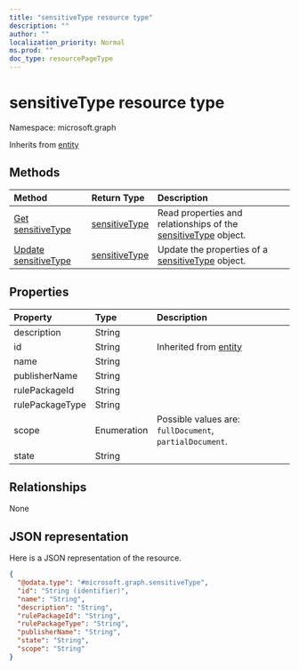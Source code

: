 ```yaml
---
title: "sensitiveType resource type"
description: ""
author: ""
localization_priority: Normal
ms.prod: ""
doc_type: resourcePageType
---
```


# sensitiveType resource type


Namespace: microsoft.graph




Inherits from [entity](../resources/entity.md)

## Methods
|Method|Return Type|Description|
|:---|:---|:---|
|[Get sensitiveType](../api/sensitivetype-get.md)|[sensitiveType](../resources/sensitivetype.md)|Read properties and relationships of the [sensitiveType](../resources/sensitivetype.md) object.|
|[Update sensitiveType](../api/sensitivetype-update.md)|[sensitiveType](../resources/sensitivetype.md)|Update the properties of a [sensitiveType](../resources/sensitivetype.md) object.|

## Properties
|Property|Type|Description|
|:---|:---|:---|
|description|String||
|id|String| Inherited from [entity](../resources/entity.md)|
|name|String||
|publisherName|String||
|rulePackageId|String||
|rulePackageType|String||
|scope|Enumeration| Possible values are: `fullDocument`, `partialDocument`.|
|state|String||

## Relationships
None

## JSON representation
Here is a JSON representation of the resource.
<!-- {
  "blockType": "resource",
  "keyProperty": "id",
  "@odata.type": "microsoft.graph.sensitiveType",
  "baseType": "microsoft.graph.entity",
  "openType": false
}
-->
``` json
{
  "@odata.type": "#microsoft.graph.sensitiveType",
  "id": "String (identifier)",
  "name": "String",
  "description": "String",
  "rulePackageId": "String",
  "rulePackageType": "String",
  "publisherName": "String",
  "state": "String",
  "scope": "String"
}
```

